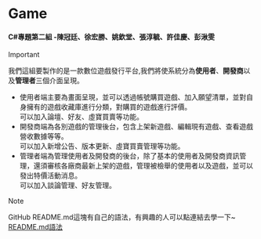 # Game
#### C#專題第二組 -陳冠廷、徐宏勝、姚欽堂、張淳毓、許佳慶、彭湫雯

> [!IMPORTANT]
> 我們這組要製作的是一款數位遊戲發行平台,我們將使系統分為**使用者**、**開發商**以及**管理者**三個介面呈現。  
> - 使用者端主要為畫面呈現，並可以透過帳號購買遊戲、加入願望清單，並對自身擁有的遊戲收藏庫進行分類，對購買的遊戲進行評價。  
>   可以加入論壇、好友、虛寶買賣等功能。  
> - 開發商端為各別遊戲的管理後台，包含上架新遊戲、編輯現有遊戲、查看遊戲營收數據等等。  
>   可以加入新增公告、版本更新、虛寶買賣管理等功能。  
> - 管理者端為管理使用者及開發商的後台，除了基本的使用者及開發商資訊管理，還須審核各廠商最新上架的遊戲，管理被檢舉的使用者以及遊戲，並可以發出特價活動消息。  
>   可以加入談論管理、好友管理。

> [!NOTE]
> GitHub README.md這塊有自己的語法，有興趣的人可以點連結去學一下~  
> [README.md語法](https://docs.github.com/zh/get-started/writing-on-github/getting-started-with-writing-and-formatting-on-github/basic-writing-and-formatting-syntax)
